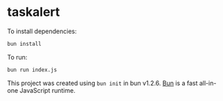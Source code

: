 # taskalert

To install dependencies:

```bash
bun install
```

To run:

```bash
bun run index.js
```

This project was created using `bun init` in bun v1.2.6. [Bun](https://bun.sh) is a fast all-in-one JavaScript runtime.
